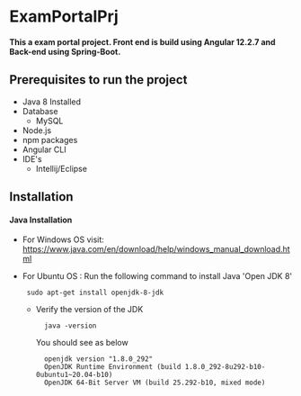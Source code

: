 # ExamPortalPrj

#### This a exam portal project. Front end is build using Angular 12.2.7 and Back-end using Spring-Boot.

## Prerequisites to run the project

  - Java 8 Installed 
  - Database
    - MySQL
  - Node.js
  - npm packages
  - Angular CLI
  - IDE's
    - Intellij/Eclipse

## Installation 

#### Java Installation 

  - For Windows OS visit: https://www.java.com/en/download/help/windows_manual_download.html
  - For Ubuntu OS : Run the following command to install Java 'Open JDK 8'
 
    ```console
     sudo apt-get install openjdk-8-jdk
    ```
      - Verify the version of the JDK
      
        ```console
          java -version
        ```
        You should see as below
        ```console
          openjdk version "1.8.0_292"
          OpenJDK Runtime Environment (build 1.8.0_292-8u292-b10-0ubuntu1~20.04-b10)
          OpenJDK 64-Bit Server VM (build 25.292-b10, mixed mode)
        ```

          
  
